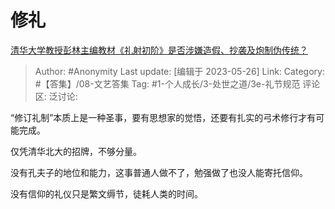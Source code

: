 # 修礼
[清华大学教授彭林主编教材《礼射初阶》是否涉嫌造假、抄袭及炮制伪传统？](https://www.zhihu.com/question/263474136/answer/3044737249)

> Author: #Anonymity
> Last update: [编辑于 2023-05-26]
> Link:
> Category: #【答集】/08-文艺答集
> Tag: #1-个人成长/3-处世之道/3e-礼节规范 
> 评论区:
> 泛讨论:

“修订礼制”本质上是一种圣事，要有思想家的觉悟，还要有扎实的弓术修行才有可能完成。

仅凭清华北大的招牌，不够分量。

没有孔夫子的地位和能力，这事普通人做不了，勉强做了也没人能寄托信仰。

没有信仰的礼仪只是繁文缛节，徒耗人类的时间。
